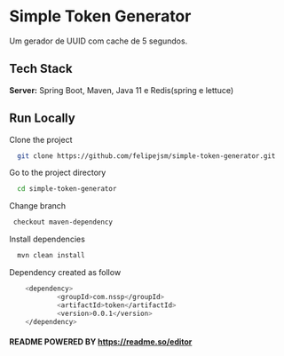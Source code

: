 
# Simple Token Generator

Um gerador de UUID com cache de 5 segundos.


## Tech Stack

**Server:** Spring Boot, Maven, Java 11 e Redis(spring e lettuce)



## Run Locally

Clone the project

```bash
  git clone https://github.com/felipejsm/simple-token-generator.git
```

Go to the project directory

```bash
  cd simple-token-generator
```

Change branch
```bash
 checkout maven-dependency
```

Install dependencies

```bash
  mvn clean install
```

Dependency created as follow

```bash
    <dependency>
            <groupId>com.nssp</groupId>
            <artifactId>token</artifactId>
            <version>0.0.1</version>
    </dependency>
```

#### README POWERED BY https://readme.so/editor
